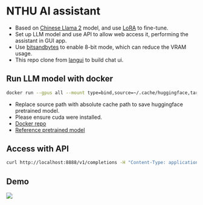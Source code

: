 # NTHU AI assistant
* Based on [Chinese Llama 2](https://github.com/ymcui/Chinese-LLaMA-Alpaca-2) model, and use [LoRA](https://github.com/microsoft/LoRA) to fine-tune.
* Set up LLM model and use API to allow web  access it, performing the assistant in GUI app.
* Use [bitsandbytes](https://github.com/TimDettmers/bitsandbytes) to enable 8-bit mode, which can reduce the VRAM usage.
* This repo clone from [langui](https://github.com/ahmadbilaldev/langui) to build chat ui.

## Run LLM model with docker
```sh
docker run --gpus all --mount type=bind,source=~/.cache/huggingface,target=/root/.cache/huggingface -p 8888:19327 swcst1020575/nthu-assistant:cuda121-ubuntu22.04-8bit
```
* Replace source path with absolute cache path to save huggingface pretrained model.
* Please ensure cuda were installed.
* [Docker repo](https://hub.docker.com/r/swcst1020575/nthu-assistant)
* [Reference pretrained model](https://github.com/ymcui/Chinese-LLaMA-Alpaca-2)

## Access with API
```sh
curl http://localhost:8888/v1/completions -H "Content-Type: application/json" -d '{"prompt": "校長"}'
```
## Demo
[![](https://i9.ytimg.com/vi_webp/I55WNYqRtDc/mq1.webp?sqp=CLiUuK8G-oaymwEmCMACELQB8quKqQMa8AEB-AH-CYAC0AWKAgwIABABGDEgLCh_MA8=&rs=AOn4CLAhi0uxOFbkgI78nAZQfshbQBs3aw)](https://youtu.be/I55WNYqRtDc)